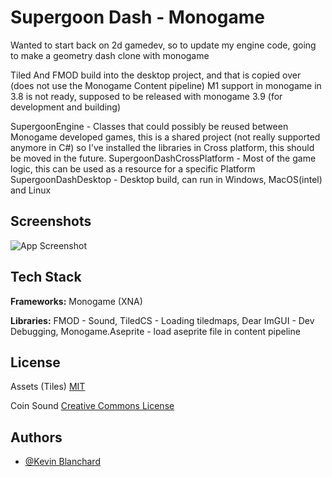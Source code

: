 
# Supergoon Dash - Monogame

Wanted to start back on 2d gamedev, so to update my engine code, going to make a geometry dash clone with monogame

Tiled And FMOD build into the desktop project, and that is copied over (does not use the Monogame Content pipeline)
M1 support in monogame in 3.8 is not ready, supposed to be released with monogame 3.9 (for development and building)

SupergoonEngine - Classes that could possibly be reused between Monogame developed games, this is a shared project (not really supported anymore in C#) so I've installed the libraries in Cross platform, this should be moved in the future.
SupergoonDashCrossPlatform - Most of the game logic, this can be used as a resource for a specific Platform
SupergoonDashDesktop - Desktop build, can run in Windows, MacOS(intel) and Linux


## Screenshots

![App Screenshot](https://via.placeholder.com/468x300?text=App+Screenshot+Here)


## Tech Stack

**Frameworks:** Monogame (XNA)

**Libraries:** FMOD - Sound, TiledCS - Loading tiledmaps, Dear ImGUI - Dev Debugging, Monogame.Aseprite - load aseprite file in content pipeline




## License

Assets (Tiles)
[MIT](https://choosealicense.com/licenses/mit/)

Coin Sound
[Creative Commons License](https://freesound.org/people/bradwesson/sounds/135936/)


## Authors

- [@Kevin Blanchard](https://www.github.com/kjblanchard)
